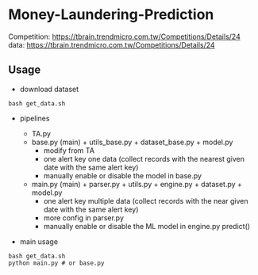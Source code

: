 # Money-Laundering-Prediction

Competition: https://tbrain.trendmicro.com.tw/Competitions/Details/24
data: https://tbrain.trendmicro.com.tw/Competitions/Details/24

## Usage
* download dataset
```
bash get_data.sh
```
* pipelines
    * TA.py
    * base.py (main) + utils_base.py + dataset_base.py + model.py 
        * modify from TA
        * one alert key one data (collect records with the nearest given date with the same alert key)
        * manually enable or disable the model in base.py 
    * main.py (main) + parser.py + utils.py + engine.py + dataset.py + model.py 
        * one alert key multiple data (collect records with the near given date with the same alert key)
        * more config in parser.py
        * manually enable or disable the ML model in engine.py predict()
    
* main usage
```
bash get_data.sh
python main.py # or base.py
```